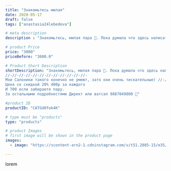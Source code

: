```yaml
---
title: "Знакомьтесь милая"
date: 2020-05-17
draft: false
tags: ["anastasia24lebedeva"]

# meta description
description : "Знакомьтесь, милая пара 🐘. Пока думала что здесь написать прочла несколько интересных статей об этих замечательных животных. Мне кажется, что самое удивительное"

# product Price
price: "3000"
priceBefore: "3600.0"

# Product Short Description
shortDescription: "Знакомьтесь, милая пара 🐘. Пока думала что здесь написать прочла несколько интересных статей об этих замечательных животных. Мне кажется, что самое удивительное в них, то это хобот, в котором 40 000мышц😱 и он один (хобот) может использоваться в разных направлениях: вместо рук//- слон может  брать хоротом  различные предметы или использовать его  для того чтобы обнять кого//-то. Плюс ко всему слон дышит им👃😮, а если набрать в хобот воды, то вполне заменяет душ💪.... В общем, интересные животные Слоны.
//-//-//-//-//-//-//-//-//-//-//-//-
Мои Салоники такого конечно не умеют, зато они очень тискательные) //-//-//-//-//-//-//-//-//-//-//-//-
Цена со скидкой 20% 400р за каждого
И 700 если забираете пару.
За остальными подробностями Директ или ватсап 9887049800 📩"

#product ID
productID: "CATGd0fok4K"

# type must be "products"
type: "products"

# product Images
# first image will be shown in the product page
images:
  - image: "https://scontent-arn2-1.cdninstagram.com/v/t51.2885-15/e35/97164472_1089063688145517_6660076794390283632_n.jpg?se=7&tp=1&_nc_ht=scontent-arn2-1.cdninstagram.com&_nc_cat=109&_nc_ohc=aUUWfOu2MeAAX8DW5LA&ccb=7-4&oh=12550d67c94b0bf72744bba401490e97&oe=6084FB1B&ig_cache_key=MjMxMTIxOTQ3MTI4MDM5MzczOA%3D%3D.2-ccb7-4"

---
```

lorem
